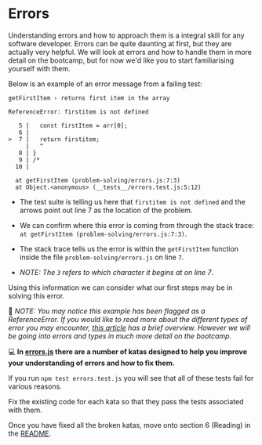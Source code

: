 # Errors

Understanding errors and how to approach them is a integral skill for any software developer. Errors can be quite daunting at first, but they are actually very helpful. We will look at errors and how to handle them in more detail on the bootcamp, but for now we'd like you to start familiarising yourself with them.

Below is an example of an error message from a failing test:

    getFirstItem › returns first item in the array

    ReferenceError: firstitem is not defined

       5 |   const firstItem = arr[0];
       6 |
    >  7 |   return firstitem;
         |   ^
       8 | }
       9 | /*
      10 |

      at getFirstItem (problem-solving/errors.js:7:3)
      at Object.<anonymous> (__tests__/errors.test.js:5:12)

- The test suite is telling us here that `firstitem is not defined` and the arrows point out line 7 as the location of the problem.

- We can confirm where this error is coming from through the stack trace: `at getFirstItem (problem-solving/errors.js:7:3)`.

- The stack trace tells us the error is within the `getFirstItem` function inside the file `problem-solving/errors.js` on line `7`.

- _NOTE: The `3` refers to which character it begins at on line 7_.

Using this information we can consider what our first steps may be in solving this error.

📖 _NOTE: You may notice this example has been flagged as a ReferenceError. If you would like to read more about the different types of error you may encounter, [this article](https://www.educative.io/edpresso/what-are-the-6-types-of-errors-in-javascript-codes) has a brief overview. However we will be going into errors and types in much more detail on the bootcamp._

💻 **In [errors.js](./errors.js) there are a number of katas designed to help you improve your understanding of errors and how to fix them.**

If you run `npm test errors.test.js` you will see that all of these tests fail for various reasons.

Fix the existing code for each kata so that they pass the tests associated with them.

Once you have fixed all the broken katas, move onto section 6 (Reading) in the [README](../README.md).

